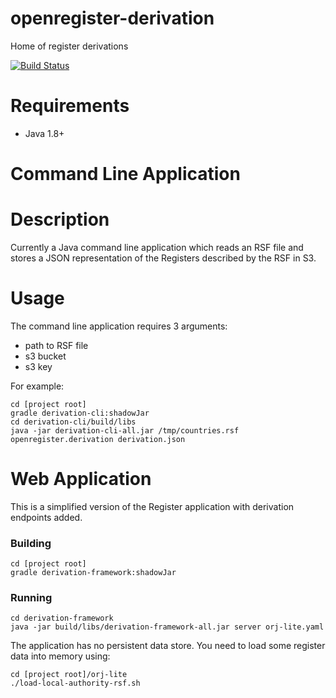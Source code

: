 # openregister-derivation
Home of register derivations

[![Build Status](https://travis-ci.org/openregister/openregister-derivation.svg?branch=master)](https://travis-ci.org/openregister/openregister-derivation)

# Requirements

- Java 1.8+

# Command Line Application

# Description

Currently a Java command line application which reads an RSF file and stores a JSON representation of the Registers
 described by the RSF in S3.

# Usage 

The command line application requires 3 arguments:

- path to RSF file
- s3 bucket
- s3 key

For example:

	cd [project root]
    gradle derivation-cli:shadowJar
    cd derivation-cli/build/libs
    java -jar derivation-cli-all.jar /tmp/countries.rsf openregister.derivation derivation.json

# Web Application

This is a simplified version of the Register application with derivation endpoints added.

### Building

	cd [project root]
    gradle derivation-framework:shadowJar
    
### Running

    cd derivation-framework
    java -jar build/libs/derivation-framework-all.jar server orj-lite.yaml
    
The application has no persistent data store. You need to load some register data into memory using:

	cd [project root]/orj-lite
    ./load-local-authority-rsf.sh 
    
   
   
